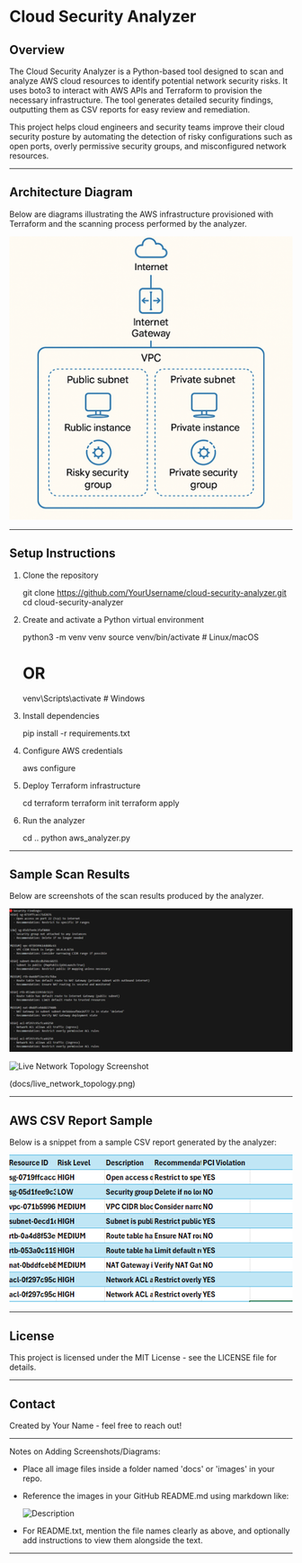 Cloud Security Analyzer
=======================

Overview
--------

The Cloud Security Analyzer is a Python-based tool designed to scan and analyze AWS cloud resources to identify potential network security risks. It uses boto3 to interact with AWS APIs and Terraform to provision the necessary infrastructure. The tool generates detailed security findings, outputting them as CSV reports for easy review and remediation.

This project helps cloud engineers and security teams improve their cloud security posture by automating the detection of risky configurations such as open ports, overly permissive security groups, and misconfigured network resources.

---

Architecture Diagram
--------------------

Below are diagrams illustrating the AWS infrastructure provisioned with Terraform and the scanning process performed by the analyzer.

![Architecture Diagram](docs/Diagram.png)


---

Setup Instructions
------------------

1. Clone the repository

   git clone https://github.com/YourUsername/cloud-security-analyzer.git
   cd cloud-security-analyzer

2. Create and activate a Python virtual environment

   python3 -m venv venv
   source venv/bin/activate   # Linux/macOS
   # OR
   venv\Scripts\activate      # Windows

3. Install dependencies

   pip install -r requirements.txt

4. Configure AWS credentials

   aws configure

5. Deploy Terraform infrastructure

   cd terraform
   terraform init
   terraform apply

6. Run the analyzer

   cd ..
   python aws_analyzer.py

---

Sample Scan Results
-------------------

Below are screenshots of the scan results produced by the analyzer.

![Security Findings Screenshot](docs/security_findings.png)

![Live Network Topology Screenshot](docs/live_network_topology.png)


(docs/live_network_topology.png)

---

AWS CSV Report Sample
---------------------

Below is a snippet from a sample CSV report generated by the analyzer:

![CSV Findings Screenshot](docs/aws_findings.png)



---

License
-------

This project is licensed under the MIT License - see the LICENSE file for details.

---

Contact
-------

Created by Your Name - feel free to reach out!

---

Notes on Adding Screenshots/Diagrams:
- Place all image files inside a folder named 'docs' or 'images' in your repo.
- Reference the images in your GitHub README.md using markdown like:

  ![Description](docs/filename.png)

- For README.txt, mention the file names clearly as above, and optionally add instructions to view them alongside the text.

---
